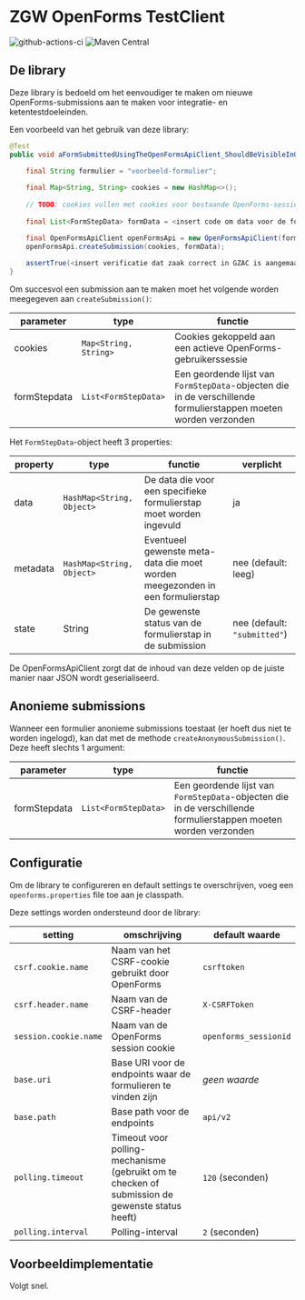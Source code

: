 # ZGW OpenForms TestClient

![github-actions-ci](https://github.com/CommonGround-Testing/zgw-openforms-testclient/actions/workflows/ci.yml/badge.svg) ![Maven Central](https://img.shields.io/maven-central/v/io.github.commonground-testing/zgw-openforms-testclient)

## De library

Deze library is bedoeld om het eenvoudiger te maken om nieuwe OpenForms-submissions aan te maken voor integratie- en ketentestdoeleinden.

Een voorbeeld van het gebruik van deze library:

```java
@Test
public void aFormSubmittedUsingTheOpenFormsApiClient_ShouldBeVisibleInGzac() {

    final String formulier = "voorbeeld-formulier";
    
    final Map<String, String> cookies = new HashMap<>();
    
    // TODO: cookies vullen met cookies voor bestaande OpenForms-sessie
 
    final List<FormStepData> formData = <insert code om data voor de formulierstappen te genereren>

    final OpenFormsApiClient openFormsApi = new OpenFormsApiClient(formulier);
    openFormsApi.createSubmission(cookies, formData);
    
    assertTrue(<insert verificatie dat zaak correct in GZAC is aangemaakt>);
}
```

Om succesvol een submission aan te maken moet het volgende worden meegegeven aan `createSubmission()`:

| parameter     | type                  | functie                                                                                                          | 
|---------------|-----------------------|------------------------------------------------------------------------------------------------------------------|
| cookies       | `Map<String, String>` | Cookies gekoppeld aan een actieve OpenForms-gebruikerssessie                                                     |
| formStepdata  | `List<FormStepData>`  | Een geordende lijst van `FormStepData`-objecten die in de verschillende formulierstappen moeten worden verzonden |

Het `FormStepData`-object heeft 3 properties:

| property | type | functie | verplicht |
| --- | --- | --- | --- |
| data | `HashMap<String, Object>` | De data die voor een specifieke formulierstap moet worden ingevuld | ja |
| metadata | `HashMap<String, Object>` | Eventueel gewenste meta-data die moet worden meegezonden in een formulierstap | nee (default: leeg) |
| state | String | De gewenste status van de formulierstap in de submission | nee (default: `"submitted"`) |

De OpenFormsApiClient zorgt dat de inhoud van deze velden op de juiste manier naar JSON wordt geserialiseerd.

## Anonieme submissions
Wanneer een formulier anonieme submissions toestaat (er hoeft dus niet te worden ingelogd), kan dat met de methode `createAnonymousSubmission()`. Deze heeft slechts 1 argument:

| parameter | type | functie                                                                                                          |
| --- | --- |------------------------------------------------------------------------------------------------------------------|
| formStepdata | `List<FormStepData>` | Een geordende lijst van `FormStepData`-objecten die in de verschillende formulierstappen moeten worden verzonden |

## Configuratie
Om de library te configureren en default settings te overschrijven, voeg een `openforms.properties` file toe aan je classpath.

Deze settings worden ondersteund door de library:

| setting | omschrijving | default waarde        |
| --- | --- |-----------------------|
| `csrf.cookie.name` | Naam van het CSRF-cookie gebruikt door OpenForms | `csrftoken`           |
| `csrf.header.name` | Naam van de CSRF-header | `X-CSRFToken`         |
| `session.cookie.name` | Naam van de OpenForms session cookie | `openforms_sessionid` |
| `base.uri` | Base URI voor de endpoints waar de formulieren te vinden zijn | _geen waarde_         |
| `base.path` | Base path voor de endpoints | `api/v2`              |
| `polling.timeout` | Timeout voor polling-mechanisme (gebruikt om te checken of submission de gewenste status heeft) | `120` (seconden)      |
| `polling.interval` | Polling-interval | `2` (seconden)        |

## Voorbeeldimplementatie

Volgt snel.